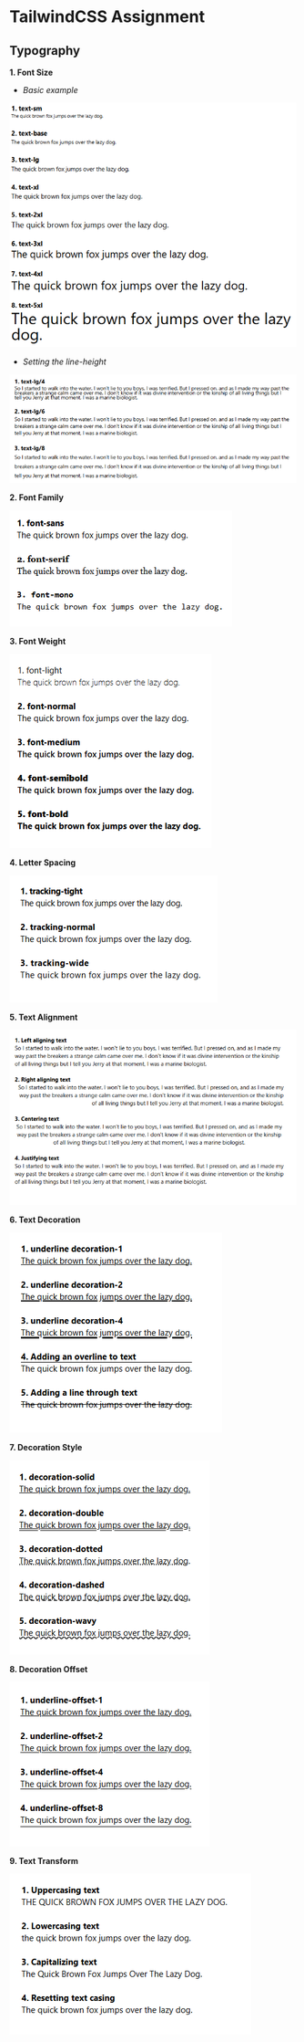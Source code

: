 # TailwindCSS Assignment

## Typography

**1. Font Size**

- *Basic example*

![image](./typography%20images/basic.png)

- *Setting the line-height*

![image](./typography%20images/setting%20line.png)

**2. Font Family**

![image](./typography%20images/fond%20family.png)

**3. Font Weight**

![image](./typography%20images/fond%20weight.png)

**4. Letter Spacing**

![image](./typography%20images/letter%20spacing.png)

**5. Text Alignment**

![image](./typography%20images/text%20alignment.png)

**6. Text Decoration**

![image](./typography%20images/text%20decoration.png)

**7. Decoration Style**

![image](./typography%20images/decoration%20style.png)

**8. Decoration Offset**

![image](./typography%20images/decoration%20offset.png)

**9. Text Transform**

![image](./typography%20images/text%20transform.png)

